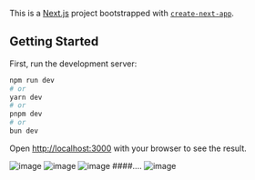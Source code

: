 This is a [Next.js](https://nextjs.org/) project bootstrapped with [`create-next-app`](https://github.com/vercel/next.js/tree/canary/packages/create-next-app).

## Getting Started

First, run the development server:

```bash
npm run dev
# or
yarn dev
# or
pnpm dev
# or
bun dev
```

Open [http://localhost:3000](http://localhost:3000) with your browser to see the result.

![image](https://github.com/user-attachments/assets/99ca3edd-40df-4a1d-82c5-86b7dffbe1ce)
![image](https://github.com/user-attachments/assets/feb380c4-84eb-4178-adc9-614d3bc07d34)
![image](https://github.com/user-attachments/assets/0597216f-c3d2-428d-b7c9-ebe084baed55)
####....
![image](https://github.com/user-attachments/assets/780e7486-87a7-4da3-800b-40699c55edf9)

